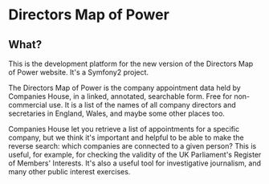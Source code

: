 Directors Map of Power
======================

What?
-----

This is the development platform for the new version of the Directors Map of
Power website. It's a Symfony2 project.

The Directors Map of Power is the company appointment data held by Companies
House, in a linked, annotated, searchable form. Free for non-commercial use.
It is a list of the names of all company directors and secretaries in England,
Wales, and maybe some other places too.

Companies House let you retrieve a list of appointments for a specific
company, but we think it's important and helpful to be able to make the
reverse search: which companies are connected to a given person? This is
useful, for example, for checking the validity of the UK Parliament's Register
of Members' Interests. It's also a useful tool for investigative journalism,
and many other public interest exercises.

